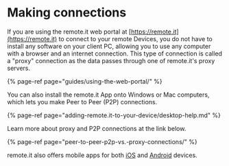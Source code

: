 # Making connections

If you are using the remote.it web portal at [https://remote.it](https://remote.it) to connect to your remote Devices, you do not have to install any software on your client PC, allowing you to use any computer with a browser and an internet connection.  This type of connection is called a "proxy" connection as the data passes through one of remote.it's proxy servers.

{% page-ref page="guides/using-the-web-portal/" %}

You can also install the remote.it App onto Windows or Mac computers, which lets you make Peer to Peer \(P2P\) connections.

{% page-ref page="adding-remote.it-to-your-device/desktop-help.md" %}

Learn more about proxy and P2P connections at the link below.

{% page-ref page="peer-to-peer-p2p-vs.-proxy-connections/" %}

remote.it also offers mobile apps for both [iOS](https://apps.apple.com/us/app/remote-it/id1437569166) and [Android](https://play.google.com/store/apps/details?id=com.remoteit) devices.



